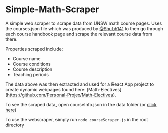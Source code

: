 # Simple-Math-Scraper

A simple web scraper to scrape data from UNSW math course pages. Uses the courses.json file which was produced by  [@Shubh141](https://github.com/Shubh141/Simple-Web-Scraper) to then go through each course handbook page and scrape the relevant course data from there.

Properties scraped include:
- Course name
- Course conditions
- Course description
- Teaching periods

The data above was then extracted and used for a React App project to create dynamic webpages found here: [Math-Electives] (https://github.com/Personal-Projex/Math-Electives).

To see the scraped data, open courseInfo.json in the data folder (or [click here](./data/courseInfo.json))

To use the webscraper, simply run ```node courseScraper.js``` in the root directory
